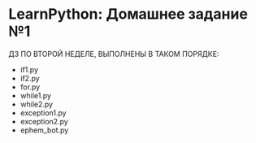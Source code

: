 LearnPython: Домашнее задание №1
================================

ДЗ ПО ВТОРОЙ НЕДЕЛЕ, ВЫПОЛНЕНЫ В ТАКОМ ПОРЯДКЕ:

* if1.py
* if2.py
* for.py
* while1.py
* while2.py
* exception1.py
* exception2.py
* ephem_bot.py


